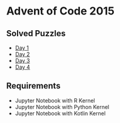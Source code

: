 # Advent of Code 2015

## Solved Puzzles
- [Day 1](01/aoc2015-day01.md)
- [Day 2](02/aoc2015-day02.md)
- [Day 3](03/aoc2015-day3.md)
- [Day 4](04/aoc2015-day4.md)

## Requirements
- Jupyter Notebook with R Kernel
- Jupyter Notebook with Python Kernel
- Jupyter Notebook with Kotlin Kernel


